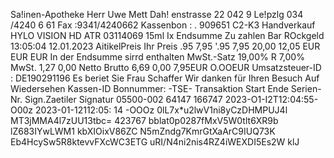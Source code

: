 Sa!inen-Apotheke Herr Uwe Mett Dah! enstrasse 22 042 9 Le!pzlg 034 /4240 6 61 Fax :9341/4240662 Kassenbon : . 909651 C2-K3 Handverkauf HYLO VISION HD ATR 03114069 15ml Ix Endsumme Zu zahlen Bar ROckgeld 13:05:04 12.01.2023 AitikelPreis Ihr Preis .95 7,95 '.95 7,95 20,00 12,05 EUR EUR EUR In der Endsumme sirrd enthalten MwSt.-Satz 19,00% R 7,00% MwSt. 1,27 0,00 Netto Brutto 6,69 0,00 7,95EUR O.OOEUR Umsatzsteuer-ID : DE190291196 Es beriet Sie Frau Schaffer Wir danken für Ihren Besuch Auf Wiedersehen Kassen-ID Bonnummer: -TSE- Transaktion Start Ende Serien-Nr. Sign.Zaetiler Signatur 05500-002 64147 166747 2023-O1-I2T12:04:55-O00z 2023-01-12112:05: 14 -OOOz 0lL7x*u2lwV1ni8yCzDHMPUJ4l MT3jMMA4l7zUU13tbc= 423767 bblat0p0287fMxV5W0tlt6XR9b lZ683IYwLWM1 kbXIOixV86ZC N5mZndg7KmrGtXaArC9IUQ73K Eb4HcySw5R8ktevvFXcWC3ETG uRI/N4ni2nis4RZ4iWEXDI5Es2W klJ